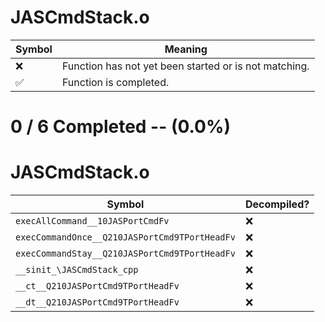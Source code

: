 # JASCmdStack.o
| Symbol | Meaning 
| ------------- | ------------- 
| :x: | Function has not yet been started or is not matching. 
| :white_check_mark: | Function is completed. 


# 0 / 6 Completed -- (0.0%)
# JASCmdStack.o
| Symbol | Decompiled? |
| ------------- | ------------- |
| `execAllCommand__10JASPortCmdFv` | :x: |
| `execCommandOnce__Q210JASPortCmd9TPortHeadFv` | :x: |
| `execCommandStay__Q210JASPortCmd9TPortHeadFv` | :x: |
| `__sinit_\JASCmdStack_cpp` | :x: |
| `__ct__Q210JASPortCmd9TPortHeadFv` | :x: |
| `__dt__Q210JASPortCmd9TPortHeadFv` | :x: |
